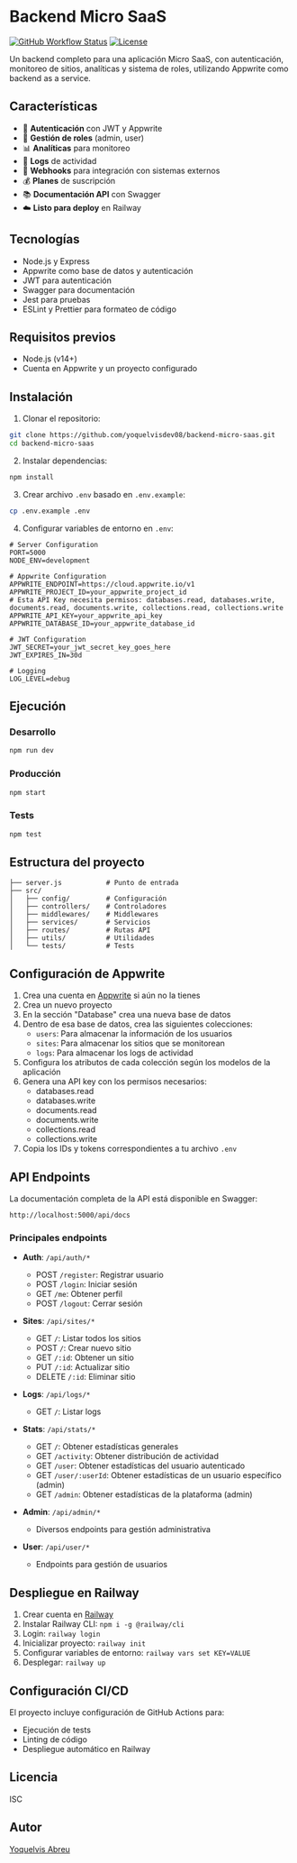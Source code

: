 # Backend Micro SaaS

[![GitHub Workflow Status](https://img.shields.io/github/actions/workflow/status/yoquelvisdev08/backend-micro-saas/ci.yml?branch=main)](https://github.com/yoquelvisdev08/backend-micro-saas/actions)
[![License](https://img.shields.io/github/license/yoquelvisdev08/backend-micro-saas)](https://github.com/yoquelvisdev08/backend-micro-saas/blob/main/LICENSE)

Un backend completo para una aplicación Micro SaaS, con autenticación, monitoreo de sitios, analíticas y sistema de roles, utilizando Appwrite como backend as a service.

## Características

- 🔐 **Autenticación** con JWT y Appwrite
- 👥 **Gestión de roles** (admin, user)
- 📊 **Analíticas** para monitoreo
- 📝 **Logs** de actividad
- 🔄 **Webhooks** para integración con sistemas externos
- 💰 **Planes** de suscripción
- 📚 **Documentación API** con Swagger
- ☁️ **Listo para deploy** en Railway

## Tecnologías

- Node.js y Express
- Appwrite como base de datos y autenticación
- JWT para autenticación
- Swagger para documentación
- Jest para pruebas
- ESLint y Prettier para formateo de código

## Requisitos previos

- Node.js (v14+)
- Cuenta en Appwrite y un proyecto configurado

## Instalación

1. Clonar el repositorio:

```bash
git clone https://github.com/yoquelvisdev08/backend-micro-saas.git
cd backend-micro-saas
```

2. Instalar dependencias:

```bash
npm install
```

3. Crear archivo `.env` basado en `.env.example`:

```bash
cp .env.example .env
```

4. Configurar variables de entorno en `.env`:

```
# Server Configuration
PORT=5000
NODE_ENV=development

# Appwrite Configuration
APPWRITE_ENDPOINT=https://cloud.appwrite.io/v1
APPWRITE_PROJECT_ID=your_appwrite_project_id
# Esta API Key necesita permisos: databases.read, databases.write, documents.read, documents.write, collections.read, collections.write
APPWRITE_API_KEY=your_appwrite_api_key
APPWRITE_DATABASE_ID=your_appwrite_database_id

# JWT Configuration
JWT_SECRET=your_jwt_secret_key_goes_here
JWT_EXPIRES_IN=30d

# Logging
LOG_LEVEL=debug
```

## Ejecución

### Desarrollo

```bash
npm run dev
```

### Producción

```bash
npm start
```

### Tests

```bash
npm test
```

## Estructura del proyecto

```
├── server.js           # Punto de entrada
├── src/
│   ├── config/         # Configuración
│   ├── controllers/    # Controladores
│   ├── middlewares/    # Middlewares
│   ├── services/       # Servicios
│   ├── routes/         # Rutas API
│   ├── utils/          # Utilidades
│   └── tests/          # Tests
```

## Configuración de Appwrite

1. Crea una cuenta en [Appwrite](https://appwrite.io) si aún no la tienes
2. Crea un nuevo proyecto
3. En la sección "Database" crea una nueva base de datos
4. Dentro de esa base de datos, crea las siguientes colecciones:
   - `users`: Para almacenar la información de los usuarios
   - `sites`: Para almacenar los sitios que se monitorean
   - `logs`: Para almacenar los logs de actividad
5. Configura los atributos de cada colección según los modelos de la aplicación
6. Genera una API key con los permisos necesarios:
   - databases.read
   - databases.write
   - documents.read
   - documents.write
   - collections.read
   - collections.write
7. Copia los IDs y tokens correspondientes a tu archivo `.env`

## API Endpoints

La documentación completa de la API está disponible en Swagger:

```
http://localhost:5000/api/docs
```

### Principales endpoints

- **Auth**: `/api/auth/*`
  - POST `/register`: Registrar usuario
  - POST `/login`: Iniciar sesión
  - GET `/me`: Obtener perfil
  - POST `/logout`: Cerrar sesión

- **Sites**: `/api/sites/*`
  - GET `/`: Listar todos los sitios
  - POST `/`: Crear nuevo sitio
  - GET `/:id`: Obtener un sitio
  - PUT `/:id`: Actualizar sitio
  - DELETE `/:id`: Eliminar sitio

- **Logs**: `/api/logs/*`
  - GET `/`: Listar logs

- **Stats**: `/api/stats/*`
  - GET `/`: Obtener estadísticas generales
  - GET `/activity`: Obtener distribución de actividad
  - GET `/user`: Obtener estadísticas del usuario autenticado
  - GET `/user/:userId`: Obtener estadísticas de un usuario específico (admin)
  - GET `/admin`: Obtener estadísticas de la plataforma (admin)

- **Admin**: `/api/admin/*`
  - Diversos endpoints para gestión administrativa

- **User**: `/api/user/*`
  - Endpoints para gestión de usuarios

## Despliegue en Railway

1. Crear cuenta en [Railway](https://railway.app/)
2. Instalar Railway CLI: `npm i -g @railway/cli`
3. Login: `railway login`
4. Inicializar proyecto: `railway init`
5. Configurar variables de entorno: `railway vars set KEY=VALUE`
6. Desplegar: `railway up`

## Configuración CI/CD

El proyecto incluye configuración de GitHub Actions para:

- Ejecución de tests
- Linting de código
- Despliegue automático en Railway

## Licencia

ISC

## Autor

[Yoquelvis Abreu](https://github.com/yoquelvisdev08) 